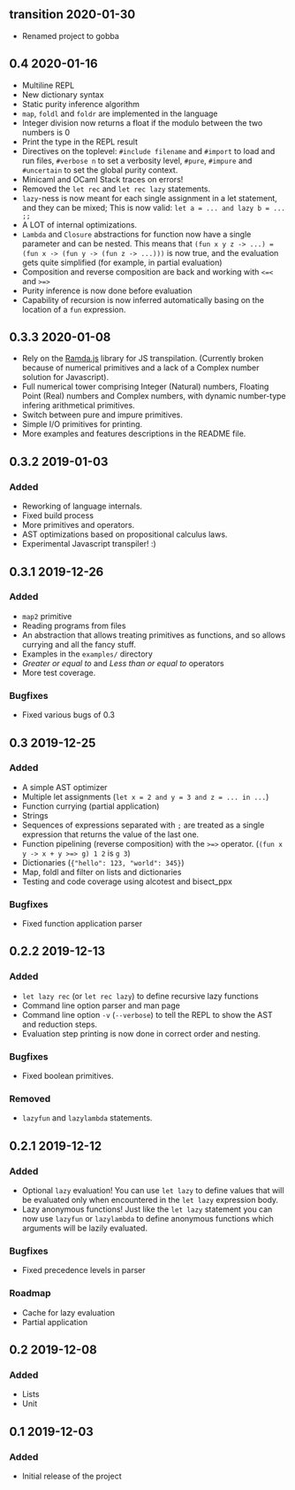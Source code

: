 ## transition 2020-01-30
- Renamed project to gobba

## 0.4 2020-01-16
- Multiline REPL
- New dictionary syntax
- Static purity inference algorithm
- `map`, `foldl` and `foldr` are implemented in the language
- Integer division now returns a float if the modulo between the two numbers is 0
- Print the type in the REPL result
- Directives on the toplevel: `#include filename` and `#import` to load and run files,
  `#verbose n` to set a verbosity level, `#pure`, `#impure` and `#uncertain` to set the global purity context.
- Minicaml and OCaml Stack traces on errors!
- Removed the `let rec` and `let rec lazy` statements.
- `lazy`-ness is now meant for each single assignment in a let statement, and they
  can be mixed; This is now valid: `let a = ... and lazy b = ... ;;`
- A LOT of internal optimizations.
- `Lambda` and `Closure` abstractions for function now have a single parameter
  and can be nested. This means that `(fun x y z -> ...) = (fun x -> (fun y -> (fun z -> ...)))` is now true, and the
  evaluation gets quite simplified (for example, in partial evaluation)
- Composition and reverse composition are back and working with `<=<` and `>=>`
- Purity inference is now done before evaluation
- Capability of recursion is now inferred automatically basing on the location of a `fun` expression.

## 0.3.3 2020-01-08
- Rely on the [Ramda.js](https://ramdajs.com/) library for JS transpilation.
  (Currently broken because of numerical primitives and a lack of a Complex
  number solution for Javascript).
- Full numerical tower comprising Integer (Natural) numbers, Floating Point (Real) numbers and
  Complex numbers, with dynamic number-type infering arithmetical primitives.
- Switch between pure and impure primitives.
- Simple I/O primitives for printing.
- More examples and features descriptions in the README file.

## 0.3.2 2019-01-03
### Added 
- Reworking of language internals.
- Fixed build process
- More primitives and operators.
- AST optimizations based on propositional calculus laws.
- Experimental Javascript transpiler! :)  

## 0.3.1 2019-12-26
### Added
- `map2` primitive
- Reading programs from files
- An abstraction that allows treating primitives as functions, and so allows
  currying and all the fancy stuff.
- Examples in the `examples/` directory
- *Greater or equal to* and *Less than or equal to* operators
- More test coverage.
### Bugfixes
- Fixed various bugs of 0.3

## 0.3 2019-12-25
### Added
- A simple AST optimizer
- Multiple let assignments (`let x = 2 and y = 3 and z = ... in ...`)
- Function currying (partial application)
- Strings
- Sequences of expressions separated with `;` are treated as a single expression
  that returns the value of the last one.
- Function pipelining (reverse composition) with the `>=>` operator.
  (`(fun x y -> x + y >=> g) 1 2` is `g 3`)
- Dictionaries (`{"hello": 123, "world": 345}`)
- Map, foldl and filter on lists and dictionaries
- Testing and code coverage using alcotest and bisect_ppx
### Bugfixes
- Fixed function application parser

## 0.2.2 2019-12-13
### Added
- `let lazy rec` (or `let rec lazy`) to define recursive lazy functions
- Command line option parser and man page
- Command line option `-v` (`--verbose`) to tell the REPL to show the AST and
  reduction steps.
- Evaluation step printing is now done in correct order and nesting. 
### Bugfixes
- Fixed boolean primitives.
### Removed
- `lazyfun` and `lazylambda` statements.

## 0.2.1 2019-12-12
### Added
- Optional `lazy` evaluation! You can use `let lazy` to define values that will
  be evaluated only when encountered in the `let lazy` expression body.
- Lazy anonymous functions! Just like the `let lazy` statement you can now use
  `lazyfun` or `lazylambda` to define anonymous functions which arguments will
  be lazily evaluated.
### Bugfixes
- Fixed precedence levels in parser
### Roadmap
- Cache for lazy evaluation
- Partial application

## 0.2 2019-12-08
### Added
- Lists
- Unit

## 0.1 2019-12-03
### Added
- Initial release of the project
